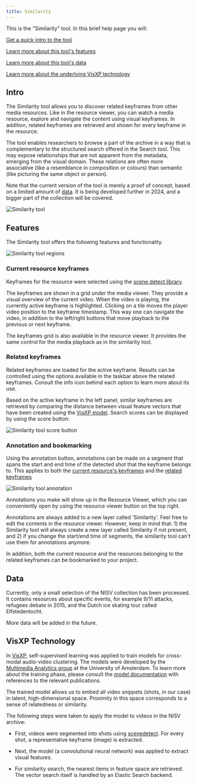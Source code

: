 ```yaml
---
title: Similarity
---
```


This is the "Similarity" tool. In this brief help page you will:

[Get a quick intro to the tool](#tool)

[Learn more about this tool's features](#features)

[Learn more about this tool's data](#data)

[Learn more about the underlying VisXP technology](#technology)

## <a name="intro"></a>Intro

The Similarity tool allows you to discover related keyframes from other media resources. Like in the resource viewer, you can watch a media resource, explore and navigate the content using visual keyframes. In addition, related keyframes are retrieved and shown for every keyframe in the resource. 

The tool enables researchers to browse a part of the archive in a way that is complementary to the structured search offered in the Search tool. This may expose relationships that are not apparent from the metadata, emerging from the visual domain. These relations are often more associative (like a resemblance in composition or colours) than semantic (like picturing the same object or person). 

Note that the current version of the tool is merely a proof of concept, based on a limited amount of [data](#data). It is being developed further in 2024, and a bigger part of the collection will be covered. 

![Similarity tool](/uploads/similarity-tool1.jpg)

## <a name="features"></a>Features

The Similarity tool offers the following features and functionality.

![Similarity tool regions](/uploads/similarity-tool2.jpg)

### <a name="keyframes"></a>Current resource keyframes

Keyframes for the resource were selected using the [scene detect library](https://www.scenedetect.com/). 

The keyframes are shown in a grid under the media viewer. They provide a visual overview of the current video. When the video is playing, the currently active keyframe is highlighted. Clicking on a tile moves the player video position to the keyframe timestamp. This way one can navigate the video, in addition to the left/right buttons that move playback to the previous or next keyframe.

The keyframes grid is also available in the resource viewer. It provides the same control for the media playback as in the similarity tool.

### <a name="related-keyframes"></a>Related keyframes

Related keyframes are loaded for the active keyframe. Results can be controlled using the options available in the taskbar above the related keyframes. Consult the info icon behind each option to learn more about its use. 

Based on the active keyframe in the left panel, similar keyframes are retrieved by comparing the distance between visual feature vectors that have been created using the [VisXP model](#technology). Search scores can be displayed by using the score button:

![Similarity tool score button](/uploads/similarity-tool-score.jpg)

### <a name="annotation"></a>Annotation and bookmarking

Using the annotation button, annotations can be made on a segment that spans the start and end time of the detected shot that the keyframe belongs to. This applies to both the [current resource's keyframes](#keyframes) and the [related keyframes](#related-keyframes)

![Similarity tool annotation](/uploads/similarity-tool-annotation.jpg)

Annotations you make will show up in the Resource Viewer, which you can conveniently open by using the resource viewer button on the top right.

Annotations are always added to a new layer called 'Similarity'. Feel free to edit the contents in the resource viewer. However, keep in mind that: 1) the Similarity tool will always create a new layer called Similarity if not present, and 2) if you change the start/end time of segments, the similarity tool can't use them for annotations anymore.

In addition, both the current resource and the resources belonging to the related keyframes can be bookmarked to your project. 

## <a name="data"></a>Data

Currently, only a small selection of the NISV collection has been processed. It contains resources about specific events, for example 9/11 attacks, refugees debate in 2015, and the Dutch ice skating tour called Elfstedentocht.

More data will be added in the future.

## <a name="technology"></a>VisXP Technology

In [VisXP](https://www.clicknl.nl/en/case/pps-projects-visxp/), self-supervised learning was applied to train models for cross-modal audio-video clustering. The models were developed by the [Multimedia Analytics group](https://multix.io/) at the University of Amsterdam.
To learn more about the training phase, please consult the <a href="https://github.com/beeldengeluid/dane-visual-feature-extraction-worker/blob/main/model/model%20documentation.pdf" target="_blank">model documentation</a> with references to the relevant publications.

The trained model allows us to embed all video snippets (shots, in our case) in latent, high-dimensional space. Proximity in this space corresponds to a sense of relatedness or similarity. 

The following steps were taken to apply the model to videos in the NISV archive:

- First, videos were segmented into shots using [scenedetect](https://www.scenedetect.com/).
For every shot, a representative keyframe (image) is extracted.

- Next, the model (a convolutional neural network) was applied to extract visual features. 

- For similarity search, the nearest items in feature space are retrieved. The vector search itself is handled by an Elastic Search backend. 
